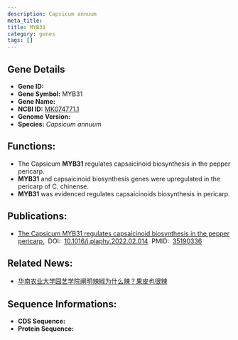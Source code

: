 ```yaml
---
description: Capsicum annuum
meta_title:
title: MYB31
category: genes
tags: []
---
```


## Gene Details
- **Gene ID:**	[]()
- **Gene Symbol:** MYB31
- **Gene Name:** 
- **NCBI ID:** [MK074771.1](https://www.ncbi.nlm.nih.gov/gene/?term=MK074771.1)
- **Genome Version:** []()
- **Species:** *Capsicum annuum*

## Functions:
   - The Capsicum **MYB31** regulates capsaicinoid biosynthesis in the pepper pericarp.
   - **MYB31** and capsaicinoid biosynthesis genes were upregulated in the pericarp of C. chinense.
   - **MYB31** was evidenced regulates capsaicinoids biosynthesis in pericarp.

## Publications:
   - [The Capsicum MYB31 regulates capsaicinoid biosynthesis in the pepper pericarp.]( https://www.sciencedirect.com/science/article/pii/S098194282200078X?via%3Dihub)&nbsp;&nbsp;DOI:&nbsp;&nbsp;[10.1016/j.plaphy.2022.02.014](https://www.sciencedirect.com/science/article/pii/S098194282200078X?via%3Dihub)&nbsp;&nbsp;PMID:&nbsp;&nbsp;[35190336](https://pubmed.ncbi.nlm.nih.gov/35190336/)

## Related News:
   - [华南农业大学园艺学院阐明辣椒为什么辣？果皮也很辣](https://mp.weixin.qq.com/s?__biz=MzIyOTY2NDYyNQ==&mid=2247533764&idx=2&sn=ea0e60fd4f020d73cdf26ab5a52b833f&chksm=e8bd36dadfcabfcc693070a7fe6da249e3d066ec8400b161f85349f29596dec4189bb1f1592d&scene=27#wechat_redirect)

## Sequence Informations:
- **CDS Sequence:**
- **Protein Sequence:**
